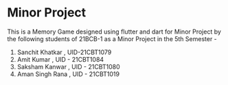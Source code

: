 # Minor Project
This is a Memory Game designed using flutter and dart for Minor Project by the following students of 21BCB-1 as a Minor Project in the 5th Semester -
1. Sanchit Khatkar , UID-21CBT1079
2. Amit Kumar , UID - 21CBT1084
3. Saksham Kanwar , UID - 21CBT1080
4. Aman Singh Rana , UID - 21CBT1019
